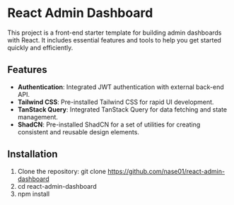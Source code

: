 # React Admin Dashboard

This project is a front-end starter template for building admin dashboards with React. It includes essential features and tools to help you get started quickly and efficiently.

## Features

- **Authentication**: Integrated JWT authentication with external back-end API.
- **Tailwind CSS**: Pre-installed Tailwind CSS for rapid UI development.
- **TanStack Query**: Integrated TanStack Query for data fetching and state management.
- **ShadCN**: Pre-installed ShadCN for a set of utilities for creating consistent and reusable design elements.

## Installation

1. Clone the repository: git clone https://github.com/nase01/react-admin-dashboard
2. cd react-admin-dashboard
3. npm install
   

